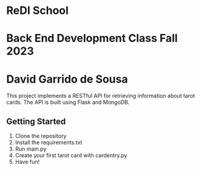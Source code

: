 # ReDI School
# Back End Development Class Fall 2023
# David Garrido de Sousa

This project implements a RESTful API for retrieving information about tarot cards. The API is built using Flask and MongoDB.

## Getting Started

1) Clone the repository
2) Install the requirements.txt
3) Run main.py
4) Create your first tarot card with cardentry.py
5) Have fun!
